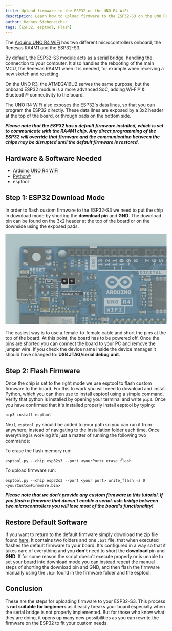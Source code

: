 ```yaml
---
title: Upload firmware to the ESP32 on the UNO R4 WiFi
description: Learn how to upload firmware to the ESP32-S3 on the UNO R4 WiFi
author: Hannes Siebeneicher
tags: [ESP32, esptool, Flash]
---
```


The [Arduino UNO R4 WiFi](/hardware/uno-r4-wifi) has two different microcontrollers onboard, the Renesas RA4M1 and the ESP32-S3.

By default, the ESP32-S3 module acts as a serial bridge, handling the connection to your computer. It also handles the rebooting of the main MCU, the Renesas RA4M1 when it is needed, for example when receiving a new sketch and resetting.

On the UNO R3, the ATMEGA16U2 serves the same purpose, but the onboard ESP32 module is a more advanced SoC, adding Wi-Fi® & Bluetooth® connectivity to the board.

The UNO R4 WiFi also exposes the ESP32's data lines, so that you can program the ESP32 directly. These data lines are exposed by a 3x2 header at the top of the board, or through pads on the bottom side.

***Please note that the ESP32 has a default firmware installed, which is set to communicate with the RA4M1 chip. Any direct programming of the ESP32 will override that firmware and the communication between the chips may be disrupted until the default firmware is restored.***

## Hardware & Software Needed

- [Arduino UNO R4 WiFi](/hardware/uno-r4-wifi)
- [Python®](https://www.python.org/downloads/)
- esptool

## Step 1: ESP32 Download Mode

In order to flash custom firmware to the ESP32-S3 we need to put the chip in download mode by shorting the **download pin** and **GND**. The download pin can be found on the 3x2 header at the top of the board or on the downside using the exposed pads.

![ESP32-S3 download pin](./assets/esp32-data-pins.png)

The easiest way is to use a female-to-female cable and short the pins at the top of the board. At this point, the board has to be powered off. Once the pins are shorted you can connect the board to your PC and remove the jumper wire. If you check the device name inside the device manager it should have changed to: **USB JTAG/serial debug unit**.

## Step 2: Flash Firmware

Once the chip is set to the right mode we use esptool to flash custom firmware to the board. For this to work you will need to download and install Python, which you can then use to install esptool using a simple command. Verify that python is installed by opening your terminal and write ``pip3``. Once you have confirmed that it's installed properly install esptool by typing:

```
pip3 install esptool
```

Next, `esptool.py` should be added to your path so you can run it from anywhere, instead of navigating to the installation folder each time. Once everything is working it's just a matter of running the following two commands:

To erase the flash memory run:
```
esptool.py --chip esp32s3 --port <yourPort> erase_flash
```

To upload firmware run:
```
esptool.py --chip esp32s3 --port <your port> write_flash -z 0 <yourCustomFirmware.bin>
```

***Please note that we don't provide any custom firmware in this tutorial. If you flash a firmware that doesn't enable a **serial-usb-bridge** between two microcontrollers you will lose most of the board's functionality!***

## Restore Default Software

If you want to return to the default firmware simply download the zip file found [here](https://github.com/arduino/uno-r4-wifi-usb-bridge/releases/download/0.2.0/unor4wifi-update-windows.zip). It contains two folders and one `.bat` file, that when executed flashes the default firmware to your board. It's configured in a way so that it takes care of everything and you **don't** need to short the **download** pin and **GND**. If for some reason the script doesn't execute properly or is unable to set your board into download mode you can instead repeat the manual steps of shorting the download pin and GND, and then flash the firmware manually using the `.bin` found in the firmware folder and the esptool.

## Conclusion

These are the steps for uploading firmware to your ESP32-S3. This process is **not suitable for beginners** as it easily breaks your board especially when the serial bridge is not properly implemented. But for those who know what they are doing, it opens up many new possibilities as you can rewrite the firmware on the ESP32 to fit your custom needs.